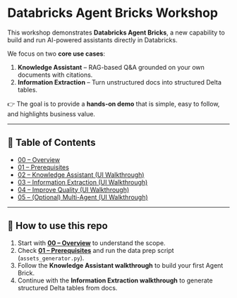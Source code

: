 # Databricks Agent Bricks Workshop

This workshop demonstrates **Databricks Agent Bricks**, a new capability to build and run AI-powered assistants directly in Databricks.

We focus on two **core use cases**:
1. **Knowledge Assistant** – RAG-based Q&A grounded on your own documents with citations.  
2. **Information Extraction** – Turn unstructured docs into structured Delta tables.  

👉 The goal is to provide a **hands-on demo** that is simple, easy to follow, and highlights business value.

---

## 📑 Table of Contents

- [00 – Overview](./00-overview.md)  
- [01 – Prerequisites](./01-prerequisites.md)  
- [02 – Knowledge Assistant (UI Walkthrough)](./02-knowledge-assistant-ui-walkthrough.md)  
- [03 – Information Extraction (UI Walkthrough)](./03-information-extraction-ui-walkthrough.md)
- [04 – Improve Quality (UI Walkthrough)](./04-improve-quality.md)  
- [05 – (Optional) Multi-Agent (UI Walkthrough)](./05-(optional)multi-agent-supervisor.md)  
---

## 🚀 How to use this repo
1. Start with **[00 – Overview](./00-overview.md)** to understand the scope.  
2. Check **[01 – Prerequisites](./01-prerequisites.md)** and run the data prep script (`assets_generator.py`).  
3. Follow the **Knowledge Assistant walkthrough** to build your first Agent Brick.  
4. Continue with the **Information Extraction walkthrough** to generate structured Delta tables from docs.  
